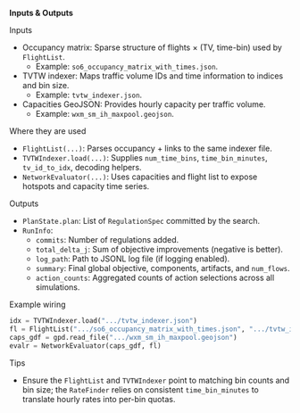 **Inputs & Outputs**

Inputs
- Occupancy matrix: Sparse structure of flights × (TV, time-bin) used by `FlightList`.
  - Example: `so6_occupancy_matrix_with_times.json`.
- TVTW indexer: Maps traffic volume IDs and time information to indices and bin size.
  - Example: `tvtw_indexer.json`.
- Capacities GeoJSON: Provides hourly capacity per traffic volume.
  - Example: `wxm_sm_ih_maxpool.geojson`.

Where they are used
- `FlightList(...)`: Parses occupancy + links to the same indexer file.
- `TVTWIndexer.load(...)`: Supplies `num_time_bins`, `time_bin_minutes`, `tv_id_to_idx`, decoding helpers.
- `NetworkEvaluator(...)`: Uses capacities and flight list to expose hotspots and capacity time series.

Outputs
- `PlanState.plan`: List of `RegulationSpec` committed by the search.
- `RunInfo`:
  - `commits`: Number of regulations added.
  - `total_delta_j`: Sum of objective improvements (negative is better).
  - `log_path`: Path to JSONL log file (if logging enabled).
  - `summary`: Final global objective, components, artifacts, and `num_flows`.
  - `action_counts`: Aggregated counts of action selections across all simulations.

Example wiring
```python
idx = TVTWIndexer.load(".../tvtw_indexer.json")
fl = FlightList(".../so6_occupancy_matrix_with_times.json", ".../tvtw_indexer.json")
caps_gdf = gpd.read_file(".../wxm_sm_ih_maxpool.geojson")
evalr = NetworkEvaluator(caps_gdf, fl)
```

Tips
- Ensure the `FlightList` and `TVTWIndexer` point to matching bin counts and bin size; the `RateFinder` relies on consistent `time_bin_minutes` to translate hourly rates into per-bin quotas.

